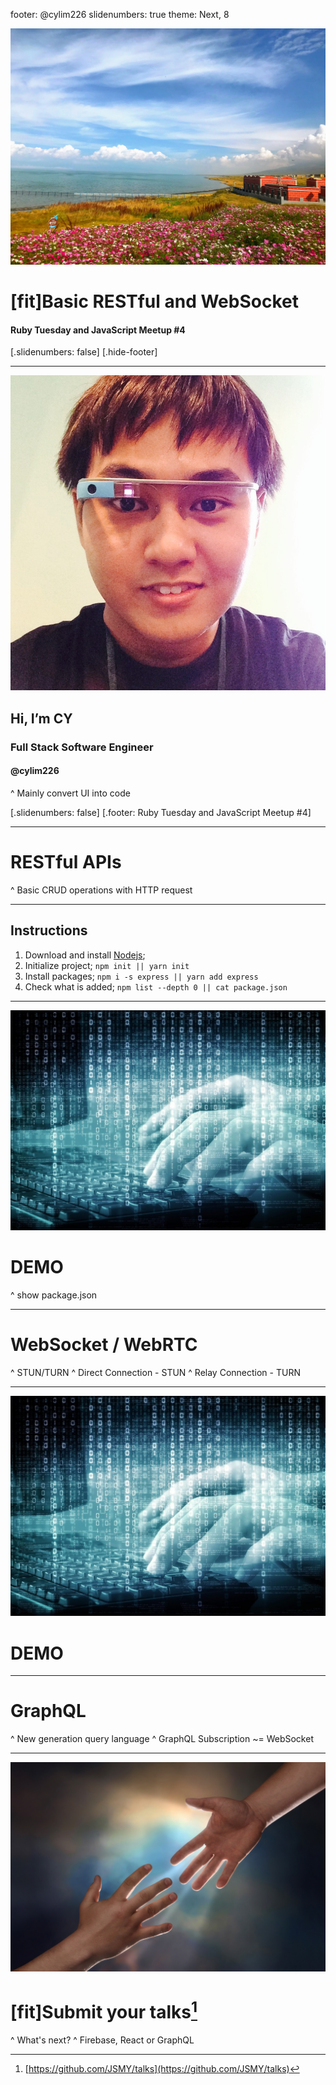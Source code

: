 footer: @cylim226
slidenumbers: true
theme: Next, 8

![50%](bg.jpg)

# [fit]Basic RESTful and WebSocket

#### Ruby Tuesday and JavaScript Meetup #4

[.slidenumbers: false]
[.hide-footer]

---
![50%](profile.jpg)

## Hi, I’m CY

### Full Stack Software Engineer

#### @cylim226

^ Mainly convert UI into code

[.slidenumbers: false]
[.footer: Ruby Tuesday and JavaScript Meetup #4]

---

# RESTful APIs

^ Basic CRUD operations with HTTP request

---

## Instructions

1. Download and install [Nodejs](https://nodejs.org/en/);
2. Initialize project;
`npm init || yarn init`
3. Install packages;
`npm i -s express || yarn add express`
4. Check what is added;
`npm list --depth 0 || cat package.json`

---
![150%](demo.jpg)

# DEMO

^ show package.json

---

# WebSocket / WebRTC

^ STUN/TURN
^ Direct Connection - STUN
^ Relay Connection - TURN

---
![150%](demo.jpg)

# DEMO

---

# GraphQL

^ New generation query language
^ GraphQL Subscription ~= WebSocket

---
![150%](submit.jpg)

# [fit]Submit your talks[^1]

[^1]: [https://github.com/JSMY/talks](https://github.com/JSMY/talks)

^ What's next? 
^ Firebase, React or GraphQL
